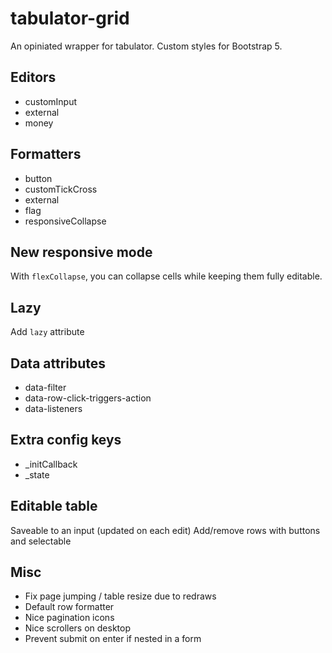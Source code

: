 # tabulator-grid

An opiniated wrapper for tabulator. Custom styles for Bootstrap 5.

## Editors

- customInput
- external
- money

## Formatters

- button
- customTickCross
- external
- flag
- responsiveCollapse

## New responsive mode

With `flexCollapse`, you can collapse cells while keeping them fully editable.

## Lazy

Add `lazy` attribute

## Data attributes

- data-filter
- data-row-click-triggers-action
- data-listeners

## Extra config keys

- _initCallback
- _state

## Editable table

Saveable to an input (updated on each edit)
Add/remove rows with buttons and selectable

## Misc

- Fix page jumping / table resize due to redraws
- Default row formatter
- Nice pagination icons
- Nice scrollers on desktop
- Prevent submit on enter if nested in a form

